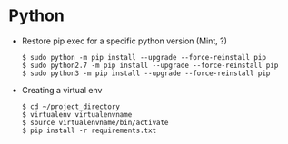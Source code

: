 # Python

* Restore pip exec for a specific python version (Mint, ?)
  ```
  $ sudo python -m pip install --upgrade --force-reinstall pip
  $ sudo python2.7 -m pip install --upgrade --force-reinstall pip
  $ sudo python3 -m pip install --upgrade --force-reinstall pip
  ```

* Creating a virtual env

  ```
  $ cd ~/project_directory
  $ virtualenv virtualenvname
  $ source virtualenvname/bin/activate
  $ pip install -r requirements.txt
  ```
